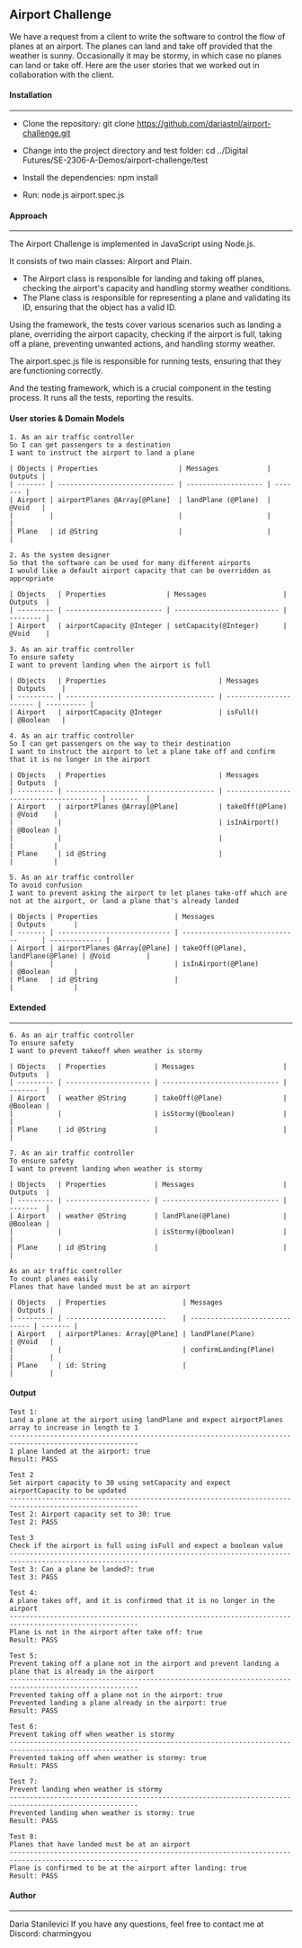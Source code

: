 Airport Challenge
-----
We have a request from a client to write the software to control the flow of planes at an airport. The planes can land and take off provided that the weather is sunny. Occasionally it may be stormy, in which case no planes can land or take off.  Here are the user stories that we worked out in collaboration with the client.

#### Installation
***
* Clone the repository:
git clone https://github.com/dariastnl/airport-challenge.git

* Change into the project directory and test folder:
cd ../Digital Futures/SE-2306-A-Demos/airport-challenge/test

* Install the dependencies:
npm install

* Run:
node.js airport.spec.js

#### Approach
***
The Airport Challenge is implemented in JavaScript using Node.js. 

It consists of two main classes: Airport and Plain. 
* The Airport class is responsible for landing and taking off planes, checking the airport's capacity and handling stormy weather conditions.
* The Plane class is responsible for representing a plane and validating its ID, ensuring that the object has a valid ID.

Using the framework, the tests cover various scenarios such as landing a plane, overriding the airport capacity, checking if the airport is full, taking off a plane, preventing unwanted actions, and handling stormy weather.

The airport.spec.js file is responsible for running tests, ensuring that they are functioning correctly.

And the testing framework, which is a crucial component in the testing process. 
It runs all the tests, reporting the results.

#### User stories & Domain Models
```
1. As an air traffic controller
So I can get passengers to a destination
I want to instruct the airport to land a plane

| Objects | Properties                    | Messages            | Outputs |
| ------- | ----------------------------- | ------------------- | ------- |
| Airport | airportPlanes @Array[@Plane]  | landPlane (@Plane)  | @Void   |
|         |                               |                     |         |
| Plane   | id @String                    |                     |         |

2. As the system designer
So that the software can be used for many different airports
I would like a default airport capacity that can be overridden as appropriate

| Objects   | Properties               | Messages                   | Outputs  |
| --------- | ------------------------ | -------------------------- | -------- |
| Airport   | airportCapacity @Integer | setCapacity(@Integer)      | @Void    |

3. As an air traffic controller
To ensure safety
I want to prevent landing when the airport is full

| Objects   | Properties                            | Messages               | Outputs    |
| --------- | ------------------------------------- | ---------------------- | ---------- |
| Airport   | airportCapacity @Integer              | isFull()               | @Boolean   |

4. As an air traffic controller
So I can get passengers on the way to their destination
I want to instruct the airport to let a plane take off and confirm that it is no longer in the airport

| Objects   | Properties                            | Messages                               | Outputs  |
| --------- | ------------------------------------- | -------------------------------------- | -------  |
| Airport   | airportPlanes @Array[@Plane]          | takeOff(@Plane)                        | @Void    |
|           |                                       | isInAirport()                          | @Boolean |
|           |                                       |                                        |          |
| Plane     | id @String                            |                                        |          |

5. As an air traffic controller
To avoid confusion
I want to prevent asking the airport to let planes take-off which are not at the airport, or land a plane that's already landed

| Objects | Properties                   | Messages                           | Outputs       |
| ------- | ---------------------------- | -----------------------------      | ------------- |
| Airport | airportPlanes @Array[@Plane] | takeOff(@Plane), landPlane(@Plane) | @Void         |
|         |                              | isInAirport(@Plane)                | @Boolean      |
| Plane   | id @String                   |                                    |               |
```

#### Extended
***
```
6. As an air traffic controller
To ensure safety
I want to prevent takeoff when weather is stormy

| Objects   | Properties            | Messages                      | Outputs  |
| --------- | --------------------- | ----------------------------- | -------  |
| Airport   | weather @String       | takeOff(@Plane)               | @Boolean |
|           |                       | isStormy(@boolean)            |          |
| Plane     | id @String            |                               |          |

7. As an air traffic controller
To ensure safety
I want to prevent landing when weather is stormy

| Objects   | Properties            | Messages                      | Outputs  |
| --------- | --------------------- | ----------------------------- | -------  |
| Airport   | weather @String       | landPlane(@Plane)             | @Boolean |
|           |                       | isStormy(@boolean)            |          |
| Plane     | id @String            |                               |          |

As an air traffic controller
To count planes easily
Planes that have landed must be at an airport

| Objects   | Properties                   | Messages                       | Outputs |
| --------- | -------------------------    | ------------------------------ | ------- |
| Airport   | airportPlanes: Array[@Plane] | landPlane(Plane)               | @Void   |
|           |                              | confirmLanding(Plane)          |         |
| Plane     | id: String                   |                                |         |
```

#### Output
```
Test 1:
Land a plane at the airport using landPlane and expect airportPlanes array to increase in length to 1
------------------------------------------------------------------------------------------------------
1 plane landed at the airport: true
Result: PASS

Test 2
Set airport capacity to 30 using setCapacity and expect airportCapacity to be updated
------------------------------------------------------------------------------------------------------
Test 2: Airport capacity set to 30: true
Test 2: PASS

Test 3
Check if the airport is full using isFull and expect a boolean value
------------------------------------------------------------------------------------------------------
Test 3: Can a plane be landed?: true
Test 3: PASS

Test 4:
A plane takes off, and it is confirmed that it is no longer in the airport
------------------------------------------------------------------------------------------------------
Plane is not in the airport after take off: true
Result: PASS

Test 5:
Prevent taking off a plane not in the airport and prevent landing a plane that is already in the airport
------------------------------------------------------------------------------------------------------
Prevented taking off a plane not in the airport: true
Prevented landing a plane already in the airport: true
Result: PASS

Test 6:
Prevent taking off when weather is stormy
------------------------------------------------------------------------------------------------------
Prevented taking off when weather is stormy: true
Result: PASS

Test 7:
Prevent landing when weather is stormy
------------------------------------------------------------------------------------------------------
Prevented landing when weather is stormy: true
Result: PASS

Test 8:
Planes that have landed must be at an airport
------------------------------------------------------------------------------------------------------
Plane is confirmed to be at the airport after landing: true
Result: PASS
```

#### Author
***
Daria Stanilevici
If you have any questions, feel free to contact me at Discord: charmingyou

